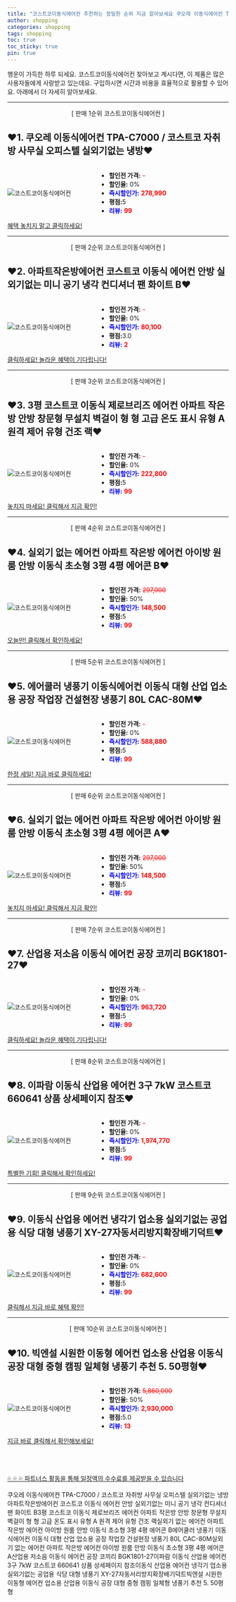 ```yaml
---
title: "코스트코이동식에어컨 추천하는 정밀한 순위 지금 알아보세요 쿠오레 이동식에어컨 TPA-C7000 / 코스트코"
author: shopping
categories: shopping
tags: shopping
toc: true
toc_sticky: true
pin: true
---
```

행운이 가득한 하루 되세요. 코스트코이동식에어컨 찾아보고 계시다면, 이 제품은 많은 사용자들에게 사랑받고 있는데요. 구입하시면 시간과 비용을 효율적으로 활용할 수 있어요. 아래에서 더 자세히 알아보세요.

---
<p class="toplist" style="margin: 0 auto; display: block; width: fit-content;">[ 판매 1순위 코스트코이동식에어컨 ]</p>

<h2><strong>❤️1. 쿠오레 이동식에어컨 TPA-C7000 / 코스트코 자취방 사무실 오피스텔 실외기없는 냉방❤️</strong></h2>

<div style="display: flex; align-items: center;">
    <div style="flex: 0.4;">
        <img src="https://thumbnail9.coupangcdn.com/thumbnails/remote/230x230ex/image/vendor_inventory/ffc9/cd2ff790eec7844c508b1dc1ef4fd2af263941c319c0de4268ecb1f54191.jpg" alt="코스트코이동식에어컨" style="max-width: 100%;">
    </div>
    <div style="flex: 0.6; margin-left: 10px;">
        <ul>
            <li><strong>할인전 가격:</strong> <del style="color: red;">-</del></li>
            <li><strong>할인율:</strong> 0%</li>
            <li><span style='color:blue'><strong>즉시할인가:</strong></span> <span style='color:red'><strong>278,990</strong></span></li>
            <li><strong>평점:</strong>5</li>
            <li><span style='color:blue'><strong>리뷰:</strong></span> <span style='color:red'><strong>99</strong></span></li>
        </ul>
    </div>
</div>
<div class="center">
    <a href="https://William4Davisa.github.io?lptag=AF9450613&subid=githubio&pageKey=6539351119&traceid=V0-153&itemId=14553301983&vendorItemId=81795638884" class="myButton">
        혜택 놓치지 말고 클릭하세요!
    </a>
</div>


---
<p class="toplist" style="margin: 0 auto; display: block; width: fit-content;">[ 판매 2순위 코스트코이동식에어컨 ]</p>

<h2><strong>❤️2. 아파트작은방에어컨 코스트코 이동식 에어컨 안방 실외기없는 미니 공기 냉각 컨디셔너 팬 화이트 B❤️</strong></h2>

<div style="display: flex; align-items: center;">
    <div style="flex: 0.4;">
        <img src="https://thumbnail7.coupangcdn.com/thumbnails/remote/230x230ex/image/vendor_inventory/158f/f097cc5988e0e40d5f4443f0e4938b4144b65806abf4d3720f4c0b1cbc27.jpg" alt="코스트코이동식에어컨" style="max-width: 100%;">
    </div>
    <div style="flex: 0.6; margin-left: 10px;">
        <ul>
            <li><strong>할인전 가격:</strong> <del style="color: red;">-</del></li>
            <li><strong>할인율:</strong> 0%</li>
            <li><span style='color:blue'><strong>즉시할인가:</strong></span> <span style='color:red'><strong>80,100</strong></span></li>
            <li><strong>평점:</strong>3.0</li>
            <li><span style='color:blue'><strong>리뷰:</strong></span> <span style='color:red'><strong>2</strong></span></li>
        </ul>
    </div>
</div>
<div class="center">
    <a href="https://William4Davisa.github.io?lptag=AF9450613&subid=githubio&pageKey=5423248451&traceid=V0-153&itemId=8195710611&vendorItemId=77373724043" class="myButton">
        클릭하세요! 놀라운 혜택이 기다립니다!
    </a>
</div>


---
<p class="toplist" style="margin: 0 auto; display: block; width: fit-content;">[ 판매 3순위 코스트코이동식에어컨 ]</p>

<h2><strong>❤️3. 3평 코스트코 이동식 제로브리즈 에어컨 아파트 작은방 안방 창문형 무설치 벽걸이 형 형 고급 온도 표시 유형 A 원격 제어 유형 건조 랙❤️</strong></h2>

<div style="display: flex; align-items: center;">
    <div style="flex: 0.4;">
        <img src="https://thumbnail9.coupangcdn.com/thumbnails/remote/230x230ex/image/vendor_inventory/04f9/1df0a23138ba4e6d2759aa35eb292a3f5e05804293b009daaeb562100207.jpg" alt="코스트코이동식에어컨" style="max-width: 100%;">
    </div>
    <div style="flex: 0.6; margin-left: 10px;">
        <ul>
            <li><strong>할인전 가격:</strong> <del style="color: red;">-</del></li>
            <li><strong>할인율:</strong> 0%</li>
            <li><span style='color:blue'><strong>즉시할인가:</strong></span> <span style='color:red'><strong>222,800</strong></span></li>
            <li><strong>평점:</strong>5</li>
            <li><span style='color:blue'><strong>리뷰:</strong></span> <span style='color:red'><strong>99</strong></span></li>
        </ul>
    </div>
</div>
<div class="center">
    <a href="https://William4Davisa.github.io?lptag=AF9450613&subid=githubio&pageKey=5405393544&traceid=V0-153&itemId=8107375445&vendorItemId=76923087914" class="myButton">
        놓치지 마세요! 클릭해서 지금 확인!
    </a>
</div>


---
<p class="toplist" style="margin: 0 auto; display: block; width: fit-content;">[ 판매 4순위 코스트코이동식에어컨 ]</p>

<h2><strong>❤️4. 실외기 없는 에어컨 아파트 작은방 에어컨 아이방 원룸 안방 이동식 초소형 3평 4평 에어콘 B❤️</strong></h2>

<div style="display: flex; align-items: center;">
    <div style="flex: 0.4;">
        <img src="https://thumbnail6.coupangcdn.com/thumbnails/remote/230x230ex/image/vendor_inventory/4c8c/ef2744019d4713a12b255aeb39e72345d2a8727c3169bcfb6a0210c74fd9.png" alt="코스트코이동식에어컨" style="max-width: 100%;">
    </div>
    <div style="flex: 0.6; margin-left: 10px;">
        <ul>
            <li><strong>할인전 가격:</strong> <del style="color: red;">297,000</del></li>
            <li><strong>할인율:</strong> 50%</li>
            <li><span style='color:blue'><strong>즉시할인가:</strong></span> <span style='color:red'><strong>148,500</strong></span></li>
            <li><strong>평점:</strong>5</li>
            <li><span style='color:blue'><strong>리뷰:</strong></span> <span style='color:red'><strong>99</strong></span></li>
        </ul>
    </div>
</div>
<div class="center">
    <a href="https://William4Davisa.github.io?lptag=AF9450613&subid=githubio&pageKey=7443481813&traceid=V0-153&itemId=19361041984&vendorItemId=86474042135" class="myButton">
        오늘만! 클릭해서 확인하세요!
    </a>
</div>


---
<p class="toplist" style="margin: 0 auto; display: block; width: fit-content;">[ 판매 5순위 코스트코이동식에어컨 ]</p>

<h2><strong>❤️5. 에어쿨러 냉풍기 이동식에어컨 이동식 대형 산업 업소용 공장 작업장 건설현장 냉풍기 80L CAC-80M❤️</strong></h2>

<div style="display: flex; align-items: center;">
    <div style="flex: 0.4;">
        <img src="https://thumbnail6.coupangcdn.com/thumbnails/remote/230x230ex/image/vendor_inventory/db75/8e657db52eb1c63efdf188fdaaa27964f04c9eb8d693059f7d67bf86613b.jpg" alt="코스트코이동식에어컨" style="max-width: 100%;">
    </div>
    <div style="flex: 0.6; margin-left: 10px;">
        <ul>
            <li><strong>할인전 가격:</strong> <del style="color: red;">-</del></li>
            <li><strong>할인율:</strong> 0%</li>
            <li><span style='color:blue'><strong>즉시할인가:</strong></span> <span style='color:red'><strong>588,880</strong></span></li>
            <li><strong>평점:</strong>5</li>
            <li><span style='color:blue'><strong>리뷰:</strong></span> <span style='color:red'><strong>99</strong></span></li>
        </ul>
    </div>
</div>
<div class="center">
    <a href="https://William4Davisa.github.io?lptag=AF9450613&subid=githubio&pageKey=7349330914&traceid=V0-153&itemId=18908442366&vendorItemId=86502741042" class="myButton">
        한정 세일! 지금 바로 클릭하세요!
    </a>
</div>


---
<p class="toplist" style="margin: 0 auto; display: block; width: fit-content;">[ 판매 6순위 코스트코이동식에어컨 ]</p>

<h2><strong>❤️6. 실외기 없는 에어컨 아파트 작은방 에어컨 아이방 원룸 안방 이동식 초소형 3평 4평 에어콘 A❤️</strong></h2>

<div style="display: flex; align-items: center;">
    <div style="flex: 0.4;">
        <img src="https://thumbnail8.coupangcdn.com/thumbnails/remote/230x230ex/image/vendor_inventory/ef24/d4b1eda0d4f24b8b9c4949691b8b1e4a5e626294070f1fd3e1b2ea77c68a.png" alt="코스트코이동식에어컨" style="max-width: 100%;">
    </div>
    <div style="flex: 0.6; margin-left: 10px;">
        <ul>
            <li><strong>할인전 가격:</strong> <del style="color: red;">297,000</del></li>
            <li><strong>할인율:</strong> 50%</li>
            <li><span style='color:blue'><strong>즉시할인가:</strong></span> <span style='color:red'><strong>148,500</strong></span></li>
            <li><strong>평점:</strong>5</li>
            <li><span style='color:blue'><strong>리뷰:</strong></span> <span style='color:red'><strong>99</strong></span></li>
        </ul>
    </div>
</div>
<div class="center">
    <a href="https://William4Davisa.github.io?lptag=AF9450613&subid=githubio&pageKey=7443481813&traceid=V0-153&itemId=19361041982&vendorItemId=86474042119" class="myButton">
        놓치지 마세요! 클릭해서 지금 확인!
    </a>
</div>


---
<p class="toplist" style="margin: 0 auto; display: block; width: fit-content;">[ 판매 7순위 코스트코이동식에어컨 ]</p>

<h2><strong>❤️7. 산업용 저소음 이동식 에어컨 공장 코끼리 BGK1801-27❤️</strong></h2>

<div style="display: flex; align-items: center;">
    <div style="flex: 0.4;">
        <img src="https://thumbnail7.coupangcdn.com/thumbnails/remote/230x230ex/image/vendor_inventory/7f32/8772d9d8f175bae3634d01f510d3685dc5432f2ed4350d823d6a359dcb67.jpg" alt="코스트코이동식에어컨" style="max-width: 100%;">
    </div>
    <div style="flex: 0.6; margin-left: 10px;">
        <ul>
            <li><strong>할인전 가격:</strong> <del style="color: red;">-</del></li>
            <li><strong>할인율:</strong> 0%</li>
            <li><span style='color:blue'><strong>즉시할인가:</strong></span> <span style='color:red'><strong>963,720</strong></span></li>
            <li><strong>평점:</strong>5</li>
            <li><span style='color:blue'><strong>리뷰:</strong></span> <span style='color:red'><strong>99</strong></span></li>
        </ul>
    </div>
</div>
<div class="center">
    <a href="https://William4Davisa.github.io?lptag=AF9450613&subid=githubio&pageKey=6606365520&traceid=V0-153&itemId=14961436649&vendorItemId=85792155161" class="myButton">
        클릭하세요! 놀라운 혜택이 기다립니다!
    </a>
</div>


---
<p class="toplist" style="margin: 0 auto; display: block; width: fit-content;">[ 판매 8순위 코스트코이동식에어컨 ]</p>

<h2><strong>❤️8. 이파람 이동식 산업용 에어컨 3구 7kW 코스트코 660641 상품 상세페이지 참조❤️</strong></h2>

<div style="display: flex; align-items: center;">
    <div style="flex: 0.4;">
        <img src="https://thumbnail8.coupangcdn.com/thumbnails/remote/230x230ex/image/vendor_inventory/16b8/c1afaf3a8083be3d189af5a4d1695ad7f2e51eaa80cfc6ecb8a6b6944e40.jpeg" alt="코스트코이동식에어컨" style="max-width: 100%;">
    </div>
    <div style="flex: 0.6; margin-left: 10px;">
        <ul>
            <li><strong>할인전 가격:</strong> <del style="color: red;">-</del></li>
            <li><strong>할인율:</strong> 0%</li>
            <li><span style='color:blue'><strong>즉시할인가:</strong></span> <span style='color:red'><strong>1,974,770</strong></span></li>
            <li><strong>평점:</strong>5</li>
            <li><span style='color:blue'><strong>리뷰:</strong></span> <span style='color:red'><strong>99</strong></span></li>
        </ul>
    </div>
</div>
<div class="center">
    <a href="https://William4Davisa.github.io?lptag=AF9450613&subid=githubio&pageKey=8176613891&traceid=V0-153&itemId=23366999331&vendorItemId=90622673015" class="myButton">
        특별한 기회! 클릭해서 확인하세요!
    </a>
</div>


---
<p class="toplist" style="margin: 0 auto; display: block; width: fit-content;">[ 판매 9순위 코스트코이동식에어컨 ]</p>

<h2><strong>❤️9. 이동식 산업용 에어컨 냉각기 업소용 실외기없는 공업용 식당 대형 냉풍기 XY-27자동서리방지확장배기덕트❤️</strong></h2>

<div style="display: flex; align-items: center;">
    <div style="flex: 0.4;">
        <img src="https://thumbnail10.coupangcdn.com/thumbnails/remote/230x230ex/image/vendor_inventory/e201/60417f863949fbcb1fe833bec9eadbc1642c1a1accd3ec93318371109725.jpg" alt="코스트코이동식에어컨" style="max-width: 100%;">
    </div>
    <div style="flex: 0.6; margin-left: 10px;">
        <ul>
            <li><strong>할인전 가격:</strong> <del style="color: red;">-</del></li>
            <li><strong>할인율:</strong> 0%</li>
            <li><span style='color:blue'><strong>즉시할인가:</strong></span> <span style='color:red'><strong>682,600</strong></span></li>
            <li><strong>평점:</strong>5</li>
            <li><span style='color:blue'><strong>리뷰:</strong></span> <span style='color:red'><strong>99</strong></span></li>
        </ul>
    </div>
</div>
<div class="center">
    <a href="https://William4Davisa.github.io?lptag=AF9450613&subid=githubio&pageKey=7493161348&traceid=V0-153&itemId=19597575088&vendorItemId=87665949634" class="myButton">
        클릭해서 지금 바로 혜택 확인!
    </a>
</div>


---
<p class="toplist" style="margin: 0 auto; display: block; width: fit-content;">[ 판매 10순위 코스트코이동식에어컨 ]</p>

<h2><strong>❤️10. 빅엔설 시원한 이동형 에어컨 업소용 산업용 이동식 공장 대형 중형 캠핑 일체형 냉풍기 추천 5. 50평형❤️</strong></h2>

<div style="display: flex; align-items: center;">
    <div style="flex: 0.4;">
        <img src="https://thumbnail6.coupangcdn.com/thumbnails/remote/230x230ex/image/vendor_inventory/d5dd/0340bcce75930836c41091c5e76af22d8135d157709483824d428aa175bc.jpg" alt="코스트코이동식에어컨" style="max-width: 100%;">
    </div>
    <div style="flex: 0.6; margin-left: 10px;">
        <ul>
            <li><strong>할인전 가격:</strong> <del style="color: red;">5,860,000</del></li>
            <li><strong>할인율:</strong> 50%</li>
            <li><span style='color:blue'><strong>즉시할인가:</strong></span> <span style='color:red'><strong>2,930,000</strong></span></li>
            <li><strong>평점:</strong>5.0</li>
            <li><span style='color:blue'><strong>리뷰:</strong></span> <span style='color:red'><strong>13</strong></span></li>
        </ul>
    </div>
</div>
<div class="center">
    <a href="https://William4Davisa.github.io?lptag=AF9450613&subid=githubio&pageKey=8118111263&traceid=V0-153&itemId=23018414255&vendorItemId=90064906555" class="myButton">
        지금 바로 클릭해서 확인해보세요!
    </a>
</div>

<br><br><br>[💦 💦 💦 파트너스 활동을 통해 일정액의 수수료를 제공받을 수 있습니다](https://link.coupang.com/a/bcpT2c)<br><br>쿠오레 이동식에어컨 TPA-C7000 / 코스트코 자취방 사무실 오피스텔 실외기없는 냉방아파트작은방에어컨 코스트코 이동식 에어컨 안방 실외기없는 미니 공기 냉각 컨디셔너 팬 화이트 B3평 코스트코 이동식 제로브리즈 에어컨 아파트 작은방 안방 창문형 무설치 벽걸이 형 형 고급 온도 표시 유형 A 원격 제어 유형 건조 랙실외기 없는 에어컨 아파트 작은방 에어컨 아이방 원룸 안방 이동식 초소형 3평 4평 에어콘 B에어쿨러 냉풍기 이동식에어컨 이동식 대형 산업 업소용 공장 작업장 건설현장 냉풍기 80L CAC-80M실외기 없는 에어컨 아파트 작은방 에어컨 아이방 원룸 안방 이동식 초소형 3평 4평 에어콘 A산업용 저소음 이동식 에어컨 공장 코끼리 BGK1801-27이파람 이동식 산업용 에어컨 3구 7kW 코스트코 660641 상품 상세페이지 참조이동식 산업용 에어컨 냉각기 업소용 실외기없는 공업용 식당 대형 냉풍기 XY-27자동서리방지확장배기덕트빅엔설 시원한 이동형 에어컨 업소용 산업용 이동식 공장 대형 중형 캠핑 일체형 냉풍기 추천 5. 50평형